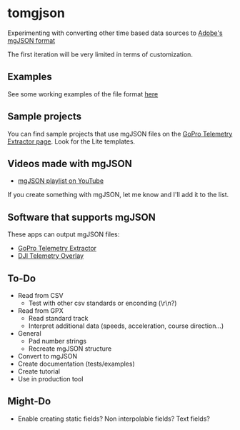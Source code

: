 # tomgjson

Experimenting with converting other time based data sources to [Adobe's mgJSON format](https://github.com/JuanIrache/mgjson)

The first iteration will be very limited in terms of customization.

## Examples

See some working examples of the file format [here](https://github.com/JuanIrache/mgjson)

## Sample projects

You can find sample projects that use mgJSON files on the [GoPro Telemetry Extractor page](https://goprotelemetryextractor.com#ae). Look for the Lite templates.

## Videos made with mgJSON

- [mgJSON playlist on YouTube](https://youtu.be/TAdxsTv4hPU?list=PLgoeWSWqXedI7FbZccAEudt2_t8qPX0Px)

If you create something with mgJSON, let me know and I'll add it to the list.

## Software that supports mgJSON

These apps can output mgJSON files:

- [GoPro Telemetry Extractor](https://goprotelemetryextractor.com)
- [DJI Telemetry Overlay](https://djitelemetryoverlay.com)

## To-Do

- Read from CSV
  - Test with other csv standards or enconding (\r\n?)
- Read from GPX
  - Read standard track
  - Interpret additional data (speeds, acceleration, course direction...)
- General
  - Pad number strings
  - Recreate mgJSON structure
- Convert to mgJSON
- Create documentation (tests/examples)
- Create tutorial
- Use in production tool

## Might-Do

- Enable creating static fields? Non interpolable fields? Text fields?
